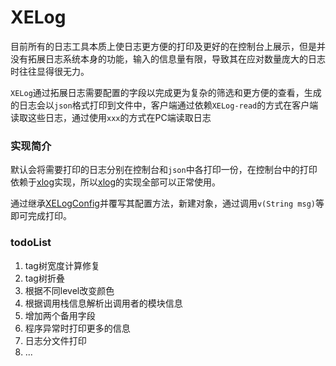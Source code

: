 # XELog
目前所有的日志工具本质上使日志更方便的打印及更好的在控制台上展示，但是并没有拓展日志系统本身的功能，输入的信息量有限，导致其在应对数量庞大的日志时往往显得很无力。

`XELog`通过拓展日志需要配置的字段以完成更为复杂的筛选和更方便的查看，生成的日志会以`json`格式打印到文件中，客户端通过依赖`XELog-read`的方式在客户端读取这些日志，通过使用`xxx`的方式在PC端读取日志

### 实现简介
默认会将需要打印的日志分别在控制台和`json`中各打印一份，在控制台中的打印依赖于[xlog](https://github.com/elvishew/xLog)实现，所以[xlog](https://github.com/elvishew/xLog)的实现全部可以正常使用。

通过继承[XELogConfig](https://github.com/EndSmile/XELog/blob/master/xelog/src/main/java/com/ldy/xelog/config/XELogConfig.java)并覆写其配置方法，新建对象，通过调用`v(String msg)`等即可完成打印。


### todoList

 1. tag树宽度计算修复
 2. tag树折叠
 3. 根据不同level改变颜色
 4. 根据调用栈信息解析出调用者的模块信息
 5. 增加两个备用字段
 6. 程序异常时打印更多的信息
 7. 日志分文件打印
 8. ...

 



